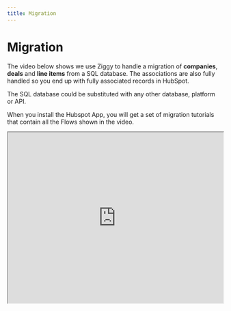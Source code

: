 ```yaml
---
title: Migration
---
```


# Migration

The video below shows we use Ziggy to handle a migration of **companies**, **deals** and 
**line items** from a SQL database. The associations are also fully handled so you end up 
with fully associated records in HubSpot. 

The SQL database could be substituted with any other database, platform or API.

When you install the Hubspot App, you will get a set of migration tutorials that contain all the Flows shown in the video.

<iframe 
  src="https://vimeo.com/video/1076683916" 
  width="100%" 
  height="400" 
  allow="autoplay; fullscreen; picture-in-picture" 
  allowfullscreen>
</iframe>
